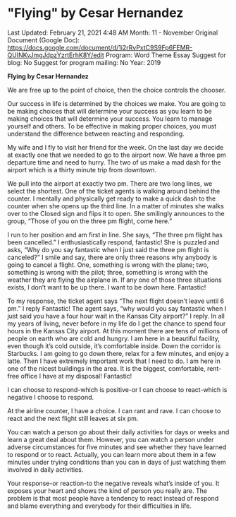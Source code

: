 # "Flying" by Cesar Hernandez

Last Updated: February 21, 2021 4:48 AM
Month: 11 - November
Original Document (Google Doc): https://docs.google.com/document/d/1i2rRvPxtC9S9Fp6FEMR-QUINKvJmgJdpzYzrtErhK8Y/edit
Program: Word Theme Essay
Suggest for blog: No
Suggest for program mailing: No
Year: 2019

**Flying by Cesar Hernandez**

We are free up to the point of choice, then the choice controls the chooser.

Our success in life is determined by the choices we make. You are going to be making choices that will determine your success as you learn to be making choices that will determine your success. You learn to manage yourself and others. To be effective in making proper choices, you must understand the difference between reacting and responding.

My wife and I fly to visit her friend for the week. On the last day we decide at exactly one that we needed to go to the airport now. We have a three pm departure time and need to hurry. The two of us make a mad dash for the airport which is a thirty minute trip from downtown.

We pull into the airport at exactly two pm. There are two long lines, we select the shortest. One of the ticket agents is walking around behind the counter. I mentally and physically get ready to make a quick dash to the counter when she opens up the third line. In a matter of minutes she walks over to the Closed sign and flips it to open. She smilingly announces to the group, “Those of you on the three pm flight, come here.”

I run to her position and am first in line. She says, “The three pm flight has been cancelled.” I enthusiastically respond, fantastic! She is puzzled and asks, “Why do you say fantastic when I just said the three pm flight is canceled?” I smile and say, there are only three reasons why anybody is going to cancel a flight. One, something is wrong with the plane; two, something is wrong with the pilot; three, something is wrong with the weather they are flying the airplane in. If any one of those three situations exists, I don’t want to be up there. I want to be down here. Fantastic!

To my response, the ticket agent says “The next flight doesn’t leave until 6 pm.” I reply Fantastic! The agent says, “why would you say fantastic when I just said you have a four hour wait in the Kansas City airport?” I reply. In all my years of living, never before in my life do I get the chance to spend four hours in the Kansas City airport. At this moment there are tens of millions of people on earth who are cold and hungry. I am here in a beautiful facility, even though it’s cold outside, it’s comfortable inside. Down the corridor is Starbucks. I am going to go down there, relax for a few minutes, and enjoy a latte. Then I have extremely important work that I need to do. I am here in one of the nicest buildings in the area. It is the biggest, comfortable, rent-free office I have at my disposal! Fantastic!

I can choose to respond-which is positive-or I can choose to react-which is negative I choose to respond.

At the airline counter, I have a choice. I can rant and rave. I can choose to react and the next flight still leaves at six pm.

You can watch a person go about their daily activities for days or weeks and learn a great deal about them. However, you can watch a person under adverse circumstances for five minutes and see whether they have learned to respond or to react. Actually, you can learn more about them in a few minutes under trying conditions than you can in days of just watching them involved in daily activities.

Your response-or reaction-to the negative reveals what’s inside of you. It exposes your heart and shows the kind of person you really are. The problem is that most people have a tendency to react instead of respond and blame everything and everybody for their difficulties in life.